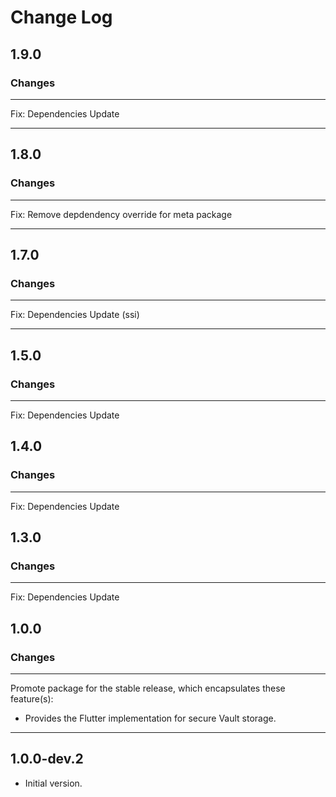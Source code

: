 # Change Log

## 1.9.0

### Changes

---

Fix: Dependencies Update

---

## 1.8.0

### Changes

---

Fix: Remove depdendency override for meta package

---



## 1.7.0

### Changes

---

Fix: Dependencies Update (ssi)

---


## 1.5.0

### Changes

---

Fix: Dependencies Update


## 1.4.0

### Changes

---

Fix: Dependencies Update

## 1.3.0

### Changes

---

Fix: Dependencies Update

## 1.0.0

### Changes

---

Promote package for the stable release, which encapsulates these feature(s):

* Provides the Flutter implementation for secure Vault storage.

---

## 1.0.0-dev.2

- Initial version.
